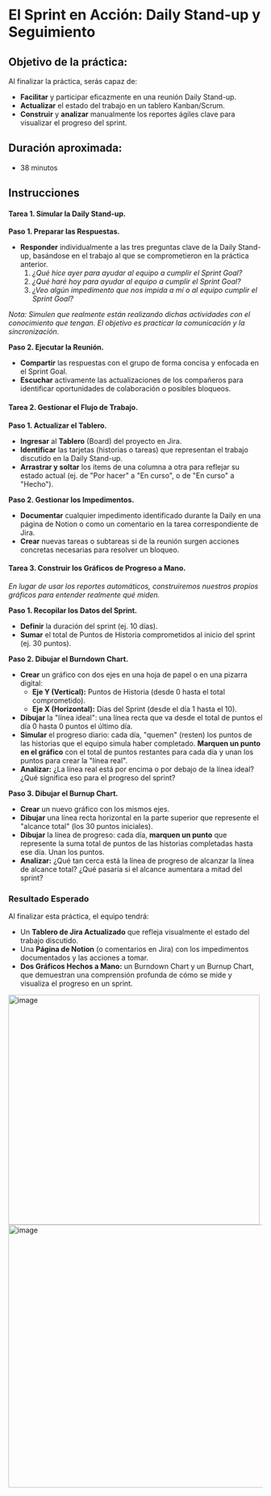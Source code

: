 # El Sprint en Acción: Daily Stand-up y Seguimiento

## Objetivo de la práctica:
Al finalizar la práctica, serás capaz de:
- **Facilitar** y participar eficazmente en una reunión Daily Stand-up.
- **Actualizar** el estado del trabajo en un tablero Kanban/Scrum.
- **Construir** y **analizar** manualmente los reportes ágiles clave para visualizar el progreso del sprint.

## Duración aproximada:
- 38 minutos

## Instrucciones

#### Tarea 1. Simular la Daily Stand-up.
**Paso 1. Preparar las Respuestas.**
- **Responder** individualmente a las tres preguntas clave de la Daily Stand-up, basándose en el trabajo al que se comprometieron en la práctica anterior.
    1.  *¿Qué hice ayer para ayudar al equipo a cumplir el Sprint Goal?*
    2.  *¿Qué haré hoy para ayudar al equipo a cumplir el Sprint Goal?*
    3.  *¿Veo algún impedimento que nos impida a mí o al equipo cumplir el Sprint Goal?*

*Nota: Simulen que realmente están realizando dichas actividades con el conocimiento que tengan. El objetivo es practicar la comunicación y la sincronización.*

**Paso 2. Ejecutar la Reunión.**
- **Compartir** las respuestas con el grupo de forma concisa y enfocada en el Sprint Goal.
- **Escuchar** activamente las actualizaciones de los compañeros para identificar oportunidades de colaboración o posibles bloqueos.

#### Tarea 2. Gestionar el Flujo de Trabajo.
**Paso 1. Actualizar el Tablero.**
- **Ingresar** al **Tablero** (Board) del proyecto en Jira.
- **Identificar** las tarjetas (historias o tareas) que representan el trabajo discutido en la Daily Stand-up.
- **Arrastrar y soltar** los ítems de una columna a otra para reflejar su estado actual (ej. de "Por hacer" a "En curso", o de "En curso" a "Hecho").

**Paso 2. Gestionar los Impedimentos.**
- **Documentar** cualquier impedimento identificado durante la Daily en una página de Notion o como un comentario en la tarea correspondiente de Jira.
- **Crear** nuevas tareas o subtareas si de la reunión surgen acciones concretas necesarias para resolver un bloqueo.

#### **Tarea 3. Construir los Gráficos de Progreso a Mano.**
*En lugar de usar los reportes automáticos, construiremos nuestros propios gráficos para entender realmente qué miden.*

**Paso 1. Recopilar los Datos del Sprint.**
- **Definir** la duración del sprint (ej. 10 días).
- **Sumar** el total de Puntos de Historia comprometidos al inicio del sprint (ej. 30 puntos).

**Paso 2. Dibujar el Burndown Chart.**
- **Crear** un gráfico con dos ejes en una hoja de papel o en una pizarra digital:
    - **Eje Y (Vertical):** Puntos de Historia (desde 0 hasta el total comprometido).
    - **Eje X (Horizontal):** Días del Sprint (desde el día 1 hasta el 10).
- **Dibujar** la "línea ideal": una línea recta que va desde el total de puntos el día 0 hasta 0 puntos el último día.
- **Simular** el progreso diario: cada día, "quemen" (resten) los puntos de las historias que el equipo simula haber completado. **Marquen un punto en el gráfico** con el total de puntos restantes para cada día y unan los puntos para crear la "línea real".
- **Analizar:** ¿La línea real está por encima o por debajo de la línea ideal? ¿Qué significa eso para el progreso del sprint?

**Paso 3. Dibujar el Burnup Chart.**
- **Crear** un nuevo gráfico con los mismos ejes.
- **Dibujar** una línea recta horizontal en la parte superior que represente el "alcance total" (los 30 puntos iniciales).
- **Dibujar** la línea de progreso: cada día, **marquen un punto** que represente la suma total de puntos de las historias completadas hasta ese día. Unan los puntos.
- **Analizar:** ¿Qué tan cerca está la línea de progreso de alcanzar la línea de alcance total? ¿Qué pasaría si el alcance aumentara a mitad del sprint?

### Resultado Esperado
Al finalizar esta práctica, el equipo tendrá:

-  Un **Tablero de Jira Actualizado** que refleja visualmente el estado del trabajo discutido.
-  Una **Página de Notion** (o comentarios en Jira) con los impedimentos documentados y las acciones a tomar.
-  **Dos Gráficos Hechos a Mano:** un Burndown Chart y un Burnup Chart, que demuestran una comprensión profunda de cómo se mide y visualiza el progreso en un sprint.

<img width="498" height="455" alt="image" src="https://github.com/user-attachments/assets/ecf2f911-92bb-4881-a8a9-feb104c9dc3f" />

<img width="597" height="520" alt="image" src="https://github.com/user-attachments/assets/98183b4d-dc75-4720-a82d-74f7eb589d53" />

